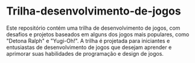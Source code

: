 # Trilha-desenvolvimento-de-jogos
Este repositório contém uma trilha de desenvolvimento de jogos, com desafios e projetos baseados em alguns dos jogos mais populares, como "Detona Ralph" e "Yugi-Oh!". A trilha é projetada para iniciantes e entusiastas de desenvolvimento de jogos que desejam aprender e aprimorar suas habilidades de programação e design de jogos.
